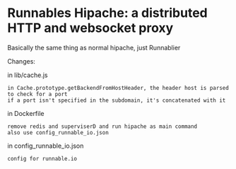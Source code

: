 Runnables Hipache: a distributed HTTP and websocket proxy
=========================================================

Basically the same thing as normal hipache, just Runnablier

Changes:

in lib/cache.js

```
in Cache.prototype.getBackendFromHostHeader, the header host is parsed to check for a port
if a port isn't specified in the subdomain, it's concatenated with it

```

in Dockerfile

```
remove redis and superviserD and run hipache as main command
also use config_runnable_io.json

```

in config_runnable_io.json

```
config for runnable.io

```